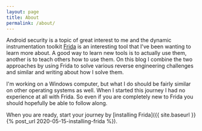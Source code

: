 ```yaml
---
layout: page
title: About
permalink: /about/
---
```


Android security is a topic of great interest to me and the dynamic instrumentation toolkit [Frida](https://frida.re) is an interesting tool that I've been wanting to learn more about. A good way to learn new tools is to actually use them, another is to teach others how to use them. On this blog I combine the two approaches by using Frida to solve various reverse engineering challenges and similar and writing about how I solve them.

I'm working on a Windows computer, but what I do should be fairly similar on other operating systems as well. When I started this journey I had no experience at all with Frida. So even if you are completely new to Frida you should hopefully be able to follow along.

When you are ready, start your journey by [installing Frida]({{ site.baseurl }}{% post_url 2020-05-15-installing-frida %}).
